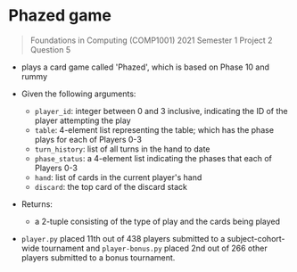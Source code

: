 # Phazed game 
> Foundations in Computing (COMP1001) 2021 Semester 1 Project 2 Question 5
* plays a card game called 'Phazed', which is based on Phase 10 and rummy

* Given the following arguments:
  * `player_id`: integer between 0 and 3 inclusive, indicating the ID of the player attempting the play
  * `table`: 4-element list representing the table; which has the phase plays for each of Players 0-3
  * `turn_history`: list of all turns in the hand to date
  * `phase_status`: a 4-element list indicating the phases that each of Players 0-3
  * `hand`: list of cards in the current player's hand
  * `discard`: the top card of the discard stack
* Returns:
  * a 2-tuple consisting of the type of play and the cards being played

* `player.py` placed 11th out of 438 players submitted to a subject-cohort-wide tournament and `player-bonus.py` placed 2nd out of 266 other players submitted to a bonus tournament.
